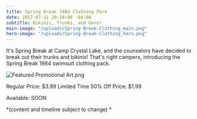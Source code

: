 ```yaml
---
title: Spring Break 1984 Clothing Pack
date: 2017-07-31 20:58:00 -04:00
subtitle: Bikinis, Trunks, and Gore!
main-image: "/uploads/Spring-Break-Clothing_main.png"
hero-image: "/uploads/Spring-Break-Clothing_hero.png"
---
```


It's Spring Break at Camp Crystal Lake, and the counselors have decided to break out their trunks and bikinis! That's right campers, introducing the Spring Break 1984 swimsuit clothing pack.

![Featured Promotional Art.png](/uploads/Featured%20Promotional%20Art.png)

Regular Price: $3.99
Limited Time 50% Off Price: $1.99

Available: SOON

\*(content and timeline subject to change) \*
